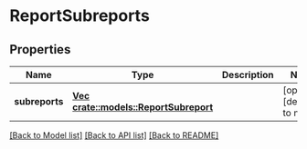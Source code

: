 # ReportSubreports

## Properties
Name | Type | Description | Notes
------------ | ------------- | ------------- | -------------
**subreports** | [**Vec <crate::models::ReportSubreport>**](ReportSubreport.md) |  | [optional] [default to null]

[[Back to Model list]](../README.md#documentation-for-models) [[Back to API list]](../README.md#documentation-for-api-endpoints) [[Back to README]](../README.md)


